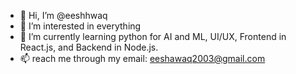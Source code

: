 - 👋 Hi, I’m @eeshhwaq
- 👀 I’m interested in everything 
- 🌱 I’m currently learning python for AI and ML, UI/UX, Frontend in React.js, and Backend in Node.js.
- 📫 reach me through my email: eeshawaq2003@gmail.com

<!---
eeshhwaq/eeshhwaq is a ✨ special ✨ repository because its `README.md` (this file) appears on your GitHub profile.
You can click the Preview link to take a look at your changes.
--->
